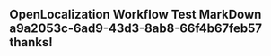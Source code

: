 <properties
ms.topic="hero-topic"
ms.test1="hero-topic"
ms.test2="test"/>

## OpenLocalization Workflow Test MarkDown a9a2053c-6ad9-43d3-8ab8-66f4b67feb57 thanks!
